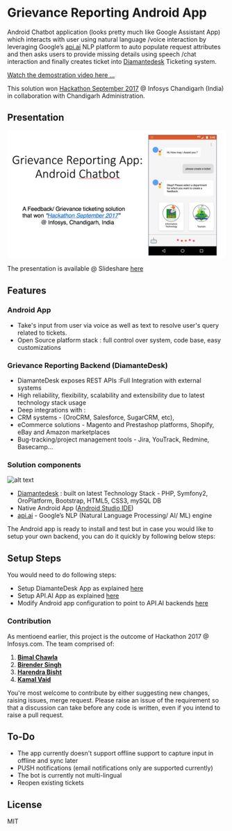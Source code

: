 # Grievance Reporting Android App 
Android Chatbot application (looks pretty much like Google Assistant App) which interacts with user using natural language /voice interaction by leveraging Google’s [api.ai](https://api.ai/) NLP platform to auto populate request attributes and then asks users to provide missing details using speech /chat interaction and finally creates ticket into [Diamantedesk](https://diamantedesk.com/getting-started/) Ticketing system. 


[Watch the demostration video here ...](https://youtu.be/ek_nXzSPhhs)

This solution won [Hackathon September 2017](http://punjabnewsexpress.com/chandigarh/news/infosys-chandigarh-successfully-concludes-hackathon-september-2017-66632.aspx) @ Infosys Chandigarh (India) in collaboration with Chandigarh Administration.


## Presentation
[![Grievance Reporting Chatbot](/docs/about_app.png)](https://www.slideshare.net/BirenderSingh2/android-chatbot-grievancereportinghackathonsept2017)

The presentation is available @ Slideshare [here](https://www.slideshare.net/BirenderSingh2/android-chatbot-grievancereportinghackathonsept2017)

## Features
### Android App
* Take's input from user via voice as well as text to resolve user's query related to tickets.
* Open Source platform stack : full control over system, code base, easy customizations

### Grievance Reporting Backend (DiamanteDesk)
* DiamanteDesk exposes REST APIs :Full Integration with external systems
* High reliability, flexibility, scalability and extensibility due to latest technology stack usage
* Deep integrations with :
* CRM systems - (OroCRM, Salesforce, SugarCRM, etc), 
* eCommerce solutions - Magento and Prestashop platforms, Shopify, eBay and Amazon marketplaces
* Bug-tracking/project management tools - Jira, YouTrack, Redmine, Basecamp…

### Solution components

![alt text](https://github.com/birender-s/ticketing-client-android/blob/master/docs/tech_design.png)

* [Diamantedesk](https://diamantedesk.com/getting-started/) : built on latest Technology Stack - PHP, Symfony2, OroPlatform, Bootstrap, HTML5, CSS3, mySQL DB
* Native Android App ([Android Studio IDE](https://developer.android.com/studio/index.html))
* [api.ai](https://api.ai/)  - Google’s NLP (Natural Language Processing/ AI/ ML) engine

 
The Android app is ready to install and test but in case you would like to setup your own backend, you can do it quickly by following below steps:

## Setup Steps
You would need to do following steps:
* Setup DiamanteDesk App as explained [here](https://github.com/birender-s/ticketing-client-android/tree/master/docs/diamante_setup)
* Setup API.AI App as explained [here](https://github.com/birender-s/ticketing-client-android/tree/master/docs/api.ai_setup)
* Modify Android app configuration to point to API.AI backends [here](https://github.com/birender-s/ticketing-client-android/tree/master/docs) 

### Contribution
As mentioend earlier, this project is the outcome of Hackathon 2017 @ Infosys.com. The team comprised of:
1. [**Bimal Chawla**](https://www.linkedin.com/in/bimalchawla89)
2. [**Birender Singh**](https://www.linkedin.com/in/birenders)
3. [**Harendra Bisht**](https://www.linkedin.com/in/harendra-singh-bisht-87a69484)
4. [**Kamal Vaid**](https://www.linkedin.com/in/kamal-vaid-4620693b)

You're most welcome to contribute by either suggesting new changes, raising issues, merge request.
Please raise an issue of the requirement so that a discussion can take before any code is written, 
even if you intend to raise a pull request.

## To-Do

* The app currently doesn't support offline support to capture input in offline and sync later
* PUSH notifications (email notifications only are supported currently)
* The bot is currently not multi-lingual
* Reopen existing tickets

## License

MIT

